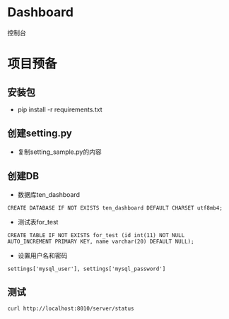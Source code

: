 # Dashboard
控制台

# 项目预备

## 安装包
* pip install -r requirements.txt

## 创建setting.py
* 复制setting_sample.py的内容

## 创建DB
* 数据库ten_dashboard
```
CREATE DATABASE IF NOT EXISTS ten_dashboard DEFAULT CHARSET utf8mb4;
```
* 测试表for_test
```
CREATE TABLE IF NOT EXISTS for_test (id int(11) NOT NULL AUTO_INCREMENT PRIMARY KEY, name varchar(20) DEFAULT NULL);
```
* 设置用户名和密码
```
settings['mysql_user'], settings['mysql_password']
```

## 测试
```
curl http://localhost:8010/server/status
```
